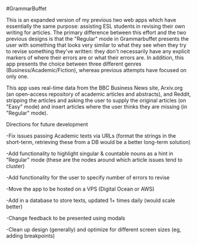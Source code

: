 #GrammarBuffet

This is an expanded version of my previous two web apps which have essentially the same purpose: assisting ESL students in revising their own writing for articles.
The primary difference between this effort and the two previous designs is that the "Regular" mode in Grammarbuffet presents the user
with something that looks very similar to what they see when they try to revise something they've written: they don't necessarily have
any explicit markers of where their errors are or what their errors are. In addition, this app presents the choice between three different
genres (Business/Academic/Fiction), whereas previous attempts have focused on only one.

This app uses real-time data from the BBC Business News site, Arxiv.org (an open-access repository of academic articles and abstracts), and Reddit,
stripping the articles and asking the user to supply the original articles (on "Easy" mode) and insert articles where the user thinks
they are missing (in "Regular" mode).

Directions for future development

-Fix issues passing Academic texts via URLs (format the strings in the short-term, retrieving these from a DB would be a better long-term solution)

-Add functionality to highlight singular & countable nouns as a hint in "Regular" mode (these are the nodes around which article issues
tend to cluster)

-Add functionality for the user to specify number of errors to revise

-Move the app to be hosted on a VPS (Digital Ocean or AWS)

-Add in a database to store texts, updated 1+ times daily (would scale better)

-Change feedback to be presented using modals

-Clean up design (generally) and optimize for different screen sizes (eg, adding breakpoints)
